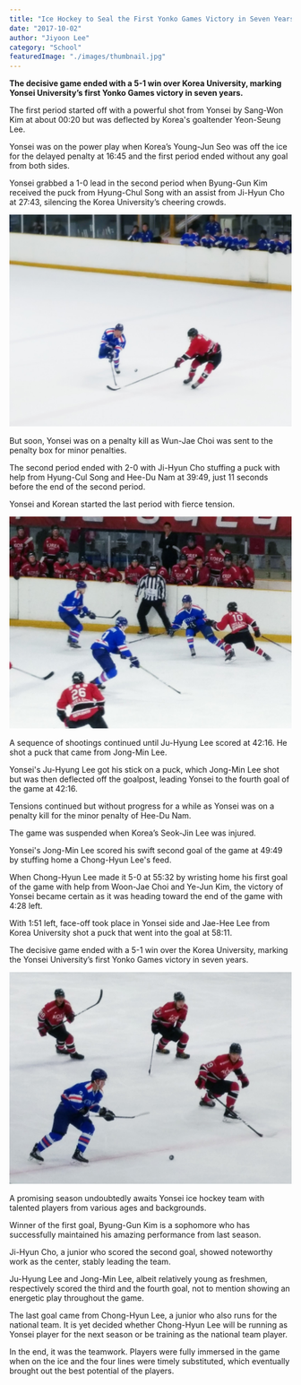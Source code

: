```yaml
---
title: "Ice Hockey to Seal the First Yonko Games Victory in Seven Years"
date: "2017-10-02"
author: "Jiyoon Lee"
category: "School"
featuredImage: "./images/thumbnail.jpg"
---
```


**The decisive game ended with a 5-1 win over Korea University, marking Yonsei University’s first Yonko Games victory in seven years.**

The first period started off with a powerful shot from Yonsei by Sang-Won Kim at about 00:20 but was deflected by Korea's goaltender Yeon-Seung Lee.

Yonsei was on the power play when Korea’s Young-Jun Seo was off the ice for the delayed penalty at 16:45 and the first period ended without any goal from both sides.

Yonsei grabbed a 1-0 lead in the second period when Byung-Gun Kim received the puck from Hyung-Chul Song with an assist from Ji-Hyun Cho at 27:43, silencing the Korea University’s cheering crowds.

![KakaoTalk Moim 3Y3lon3f1Rvcc3N4DuLYXjqRmTmxDc](./images/KakaoTalk_Moim_3Y3lon3f1Rvcc3N4DuLYXjqRmTmxDc.jpg)

But soon, Yonsei was on a penalty kill as Wun-Jae Choi was sent to the penalty box for minor penalties.

The second period ended with 2-0 with Ji-Hyun Cho stuffing a puck with help from Hyung-Cul Song and Hee-Du Nam at 39:49, just 11 seconds before the end of the second period.

Yonsei and Korean started the last period with fierce tension.

![KakaoTalk Moim 3Y3lon3f1Rvcc3N4DuLYXjqRmTnUTo](./images/KakaoTalk_Moim_3Y3lon3f1Rvcc3N4DuLYXjqRmTnUTo.jpg)

A sequence of shootings continued until Ju-Hyung Lee scored at 42:16. He shot a puck that came from Jong-Min Lee.

Yonsei's Ju-Hyung Lee got his stick on a puck, which Jong-Min Lee shot but was then deflected off the goalpost, leading Yonsei to the fourth goal of the game at 42:16.

Tensions continued but without progress for a while as Yonsei was on a penalty kill for the minor penalty of Hee-Du Nam.

The game was suspended when Korea’s Seok-Jin Lee was injured.

Yonsei's Jong-Min Lee scored his swift second goal of the game at 49:49 by stuffing home a Chong-Hyun Lee's feed.

When Chong-Hyun Lee made it 5-0 at 55:32 by wristing home his first goal of the game with help from Woon-Jae Choi and Ye-Jun Kim, the victory of Yonsei became certain as it was heading toward the end of the game with 4:28 left.

With 1:51 left, face-off took place in Yonsei side and Jae-Hee Lee from Korea University shot a puck that went into the goal at 58:11.

The decisive game ended with a 5-1 win over the Korea University, marking the Yonsei University’s first Yonko Games victory in seven years.

![KakaoTalk Moim 3Y3lon3f1Rvcc3N4DuLYXjqRmTuN9g](./images/KakaoTalk_Moim_3Y3lon3f1Rvcc3N4DuLYXjqRmTuN9g.jpg)

A promising season undoubtedly awaits Yonsei ice hockey team with talented players from various ages and backgrounds.

Winner of the first goal, Byung-Gun Kim is a sophomore who has successfully maintained his amazing performance from last season.

Ji-Hyun Cho, a junior who scored the second goal, showed noteworthy work as the center, stably leading the team.

Ju-Hyung Lee and Jong-Min Lee, albeit relatively young as freshmen, respectively scored the third and the fourth goal, not to mention showing an energetic play throughout the game.

The last goal came from Chong-Hyun Lee, a junior who also runs for the national team. It is yet decided whether Chong-Hyun Lee will be running as Yonsei player for the next season or be training as the national team player.

In the end, it was the teamwork. Players were fully immersed in the game when on the ice and the four lines were timely substituted, which eventually brought out the best potential of the players.
